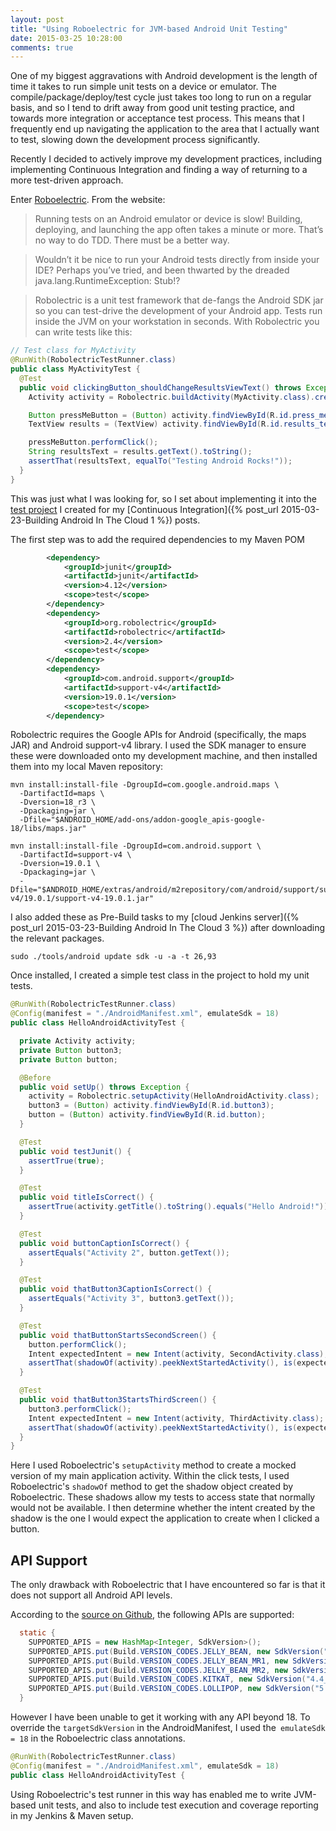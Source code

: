 ```yaml
---
layout: post
title: "Using Roboelectric for JVM-based Android Unit Testing"
date: 2015-03-25 10:28:00
comments: true
---
```


One of my biggest aggravations with Android development is the length of time it takes to run simple unit tests on a device or emulator.  The compile/package/deploy/test cycle just takes too long to run on a regular basis, and so I tend to drift away from good unit testing practice, and towards more integration or acceptance test process.  This means that I frequently end up navigating the application to the area that I actually want to test, slowing down the development process significantly.

Recently I decided to actively improve my development practices, including implementing Continuous Integration and finding a way of returning to a more test-driven approach.

Enter [Roboelectric](http://robolectric.org).  From the website:

>Running tests on an Android emulator or device is slow! Building, deploying, and launching the app often takes a minute or more. That’s no way to do TDD. There must be a better way.

>Wouldn’t it be nice to run your Android tests directly from inside your IDE? Perhaps you’ve tried, and been thwarted by the dreaded java.lang.RuntimeException: Stub!?

>Robolectric is a unit test framework that de-fangs the Android SDK jar so you can test-drive the development of your Android app. Tests run inside the JVM on your workstation in seconds. With Robolectric you can write tests like this:

```java
// Test class for MyActivity
@RunWith(RobolectricTestRunner.class)
public class MyActivityTest {
  @Test
  public void clickingButton_shouldChangeResultsViewText() throws Exception {
    Activity activity = Robolectric.buildActivity(MyActivity.class).create().get();

    Button pressMeButton = (Button) activity.findViewById(R.id.press_me_button);
    TextView results = (TextView) activity.findViewById(R.id.results_text_view);

    pressMeButton.performClick();
    String resultsText = results.getText().toString();
    assertThat(resultsText, equalTo("Testing Android Rocks!"));
  }
}
```

This was just what I was looking for, so I set about implementing it into the [test project](https://github.com/jasongoff/AndroidMaven) I created for my [Continuous Integration]({% post_url 2015-03-23-Building Android In The Cloud 1 %}) posts.

The first step was to add the required dependencies to my Maven POM

```xml
        <dependency>
            <groupId>junit</groupId>
            <artifactId>junit</artifactId>
            <version>4.12</version>
            <scope>test</scope>
        </dependency>
        <dependency>
            <groupId>org.robolectric</groupId>
            <artifactId>robolectric</artifactId>
            <version>2.4</version>
            <scope>test</scope>
        </dependency>
        <dependency>
            <groupId>com.android.support</groupId>
            <artifactId>support-v4</artifactId>
            <version>19.0.1</version>
            <scope>test</scope>
        </dependency>

```
Robolectric requires the Google APIs for Android (specifically, the maps JAR) and Android support-v4 library. I used the SDK manager to ensure these were downloaded onto my development machine, and then installed them into my local Maven repository:

```
mvn install:install-file -DgroupId=com.google.android.maps \
  -DartifactId=maps \
  -Dversion=18_r3 \
  -Dpackaging=jar \
  -Dfile="$ANDROID_HOME/add-ons/addon-google_apis-google-18/libs/maps.jar"

mvn install:install-file -DgroupId=com.android.support \
  -DartifactId=support-v4 \
  -Dversion=19.0.1 \
  -Dpackaging=jar \
  -Dfile="$ANDROID_HOME/extras/android/m2repository/com/android/support/support-v4/19.0.1/support-v4-19.0.1.jar"
```
I also added these as Pre-Build tasks to my [cloud Jenkins server]({% post_url 2015-03-23-Building Android In The Cloud 3 %}) after downloading the relevant packages.

```
sudo ./tools/android update sdk -u -a -t 26,93
```

Once installed, I created a simple test class in the project to hold my unit tests.

```java
@RunWith(RobolectricTestRunner.class)
@Config(manifest = "./AndroidManifest.xml", emulateSdk = 18)
public class HelloAndroidActivityTest {

  private Activity activity;
  private Button button3;
  private Button button;

  @Before
  public void setUp() throws Exception {
    activity = Robolectric.setupActivity(HelloAndroidActivity.class);
    button3 = (Button) activity.findViewById(R.id.button3);
    button = (Button) activity.findViewById(R.id.button);
  }

  @Test
  public void testJunit() {
    assertTrue(true);
  }

  @Test
  public void titleIsCorrect() {
    assertTrue(activity.getTitle().toString().equals("Hello Android!"));
  }

  @Test
  public void buttonCaptionIsCorrect() {
    assertEquals("Activity 2", button.getText());
  }

  @Test
  public void thatButton3CaptionIsCorrect() {
    assertEquals("Activity 3", button3.getText());
  }

  @Test
  public void thatButtonStartsSecondScreen() {
    button.performClick();
    Intent expectedIntent = new Intent(activity, SecondActivity.class);
    assertThat(shadowOf(activity).peekNextStartedActivity(), is(expectedIntent));
  }

  @Test
  public void thatButton3StartsThirdScreen() {
    button3.performClick();
    Intent expectedIntent = new Intent(activity, ThirdActivity.class);
    assertThat(shadowOf(activity).peekNextStartedActivity(), is(expectedIntent));
  }
}
```
Here I used Roboelectric's `setupActivity` method to create a mocked version of my main application activity.  Within the click tests, I used Roboelectric's `shadowOf` method to get the shadow object created by Roboelectric.  These shadows allow my tests to access state that normally would not be available.  I then determine whether the intent created by the shadow is the one I would expect the application to create when I clicked a button.

## API Support
The only drawback with Roboelectric that I have encountered so far is that it does not support all Android API levels.

According to the [source on Github](https://github.com/robolectric/robolectric/blob/master/robolectric/src/main/java/org/robolectric/internal/SdkConfig.java), the following APIs are supported:

```java
  static {
    SUPPORTED_APIS = new HashMap<Integer, SdkVersion>();
    SUPPORTED_APIS.put(Build.VERSION_CODES.JELLY_BEAN, new SdkVersion("4.1.2_r1", "0"));
    SUPPORTED_APIS.put(Build.VERSION_CODES.JELLY_BEAN_MR1, new SdkVersion("4.2.2_r1.2", "0"));
    SUPPORTED_APIS.put(Build.VERSION_CODES.JELLY_BEAN_MR2, new SdkVersion("4.3_r2", "0"));
    SUPPORTED_APIS.put(Build.VERSION_CODES.KITKAT, new SdkVersion("4.4_r1", "1"));
    SUPPORTED_APIS.put(Build.VERSION_CODES.LOLLIPOP, new SdkVersion("5.0.0_r2", "1"));
  }
```
However I have been unable to get it working with any API beyond 18.  To override the `targetSdkVersion` in the AndroidManifest, I used the` emulateSdk = 18` in the Roboelectric class annotations.

```java
@RunWith(RobolectricTestRunner.class)
@Config(manifest = "./AndroidManifest.xml", emulateSdk = 18)
public class HelloAndroidActivityTest {
```

Using Roboelectric's test runner in this way has enabled me to write JVM-based unit tests, and also to include test execution and coverage reporting in my Jenkins & Maven setup.

